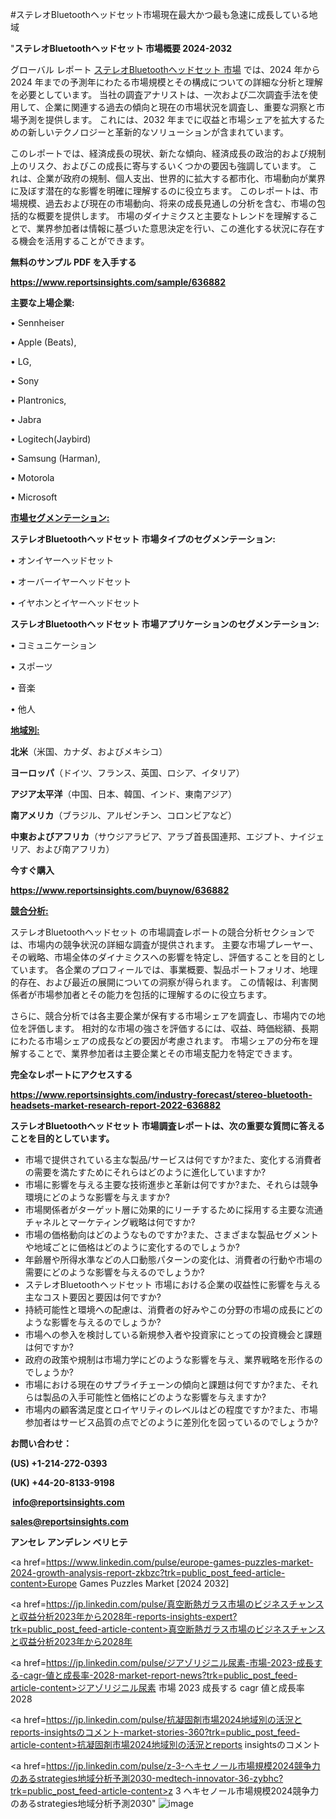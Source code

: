 #ステレオBluetoothヘッドセット市場現在最大かつ最も急速に成長している地域

"<strong>ステレオBluetoothヘッドセット 市場概要 2024-2032</strong>

グローバル レポート <a href=https://www.reportsinsights.com/sample/636882>ステレオBluetoothヘッドセット 市場</a> では、2024 年から 2024 年までの予測年にわたる市場規模とその構成についての詳細な分析と理解を必要としています。 当社の調査アナリストは、一次および二次調査手法を使用して、企業に関連する過去の傾向と現在の市場状況を調査し、重要な洞察と市場予測を提供します。 これには、2032 年までに収益と市場シェアを拡大​​するための新しいテクノロジーと革新的なソリューションが含まれています。

このレポートでは、経済成長の現状、新たな傾向、経済成長の政治的および規制上のリスク、およびこの成長に寄与するいくつかの要因も強調しています。 これは、企業が政府の規制、個人支出、世界的に拡大する都市化、市場動向が業界に及ぼす潜在的な影響を明確に理解するのに役立ちます。 このレポートは、市場規模、過去および現在の市場動向、将来の成長見通しの分析を含む、市場の包括的な概要を提供します。 市場のダイナミクスと主要なトレンドを理解することで、業界参加者は情報に基づいた意思決定を行い、この進化する状況に存在する機会を活用することができます。

<strong><b>無料のサンプル PDF を入手する</b></strong>

<a href=https://www.reportsinsights.com/sample/636882><strong><u>https://www.reportsinsights.com/sample/636882</u></strong></a>

<strong>主要な上場企業:</strong>

• Sennheiser

• Apple (Beats),

• LG,

• Sony

• Plantronics,

• Jabra

• Logitech(Jaybird)

• Samsung (Harman),

• Motorola

• Microsoft

<strong><u>市場セグメンテーション</u></strong><strong><u>:</u></strong>

<strong>ステレオBluetoothヘッドセット 市場タイプのセグメンテーション:</strong>

• オンイヤーヘッドセット

• オーバーイヤーヘッドセット

• イヤホンとイヤーヘッドセット

<strong>ステレオBluetoothヘッドセット 市場アプリケーションのセグメンテーション:</strong>

• コミュニケーション

• スポーツ

• 音楽

• 他人

<strong><u>地域別</u></strong><strong><u>:</u></strong>

<strong>北米</strong>（米国、カナダ、およびメキシコ）

<strong>ヨーロッパ</strong>（ドイツ、フランス、英国、ロシア、イタリア）

<strong>アジア太平洋</strong>（中国、日本、韓国、インド、東南アジア）

<strong>南アメリカ</strong>（ブラジル、アルゼンチン、コロンビアなど）

<strong>中東およびアフリカ</strong>（サウジアラビア、アラブ首長国連邦、エジプト、ナイジェリア、および南アフリカ）

<strong>今すぐ購入</strong>

<a href=https://www.reportsinsights.com/buynow/636882><strong><u>https://www.reportsinsights.com/buynow/636882</u></strong></a>

<strong><u>競合分析:</u></strong>

ステレオBluetoothヘッドセット の市場調査レポートの競合分析セクションでは、市場内の競争状況の詳細な調査が提供されます。 主要な市場プレーヤー、その戦略、市場全体のダイナミクスへの影響を特定し、評価することを目的としています。 各企業のプロフィールでは、事業概要、製品ポートフォリオ、地理的存在、および最近の展開についての洞察が得られます。 この情報は、利害関係者が市場参加者とその能力を包括的に理解するのに役立ちます。

さらに、競合分析では各主要企業が保有する市場シェアを調査し、市場内での地位を評価します。 相対的な市場の強さを評価するには、収益、時価総額、長期にわたる市場シェアの成長などの要因が考慮されます。 市場シェアの分布を理解することで、業界参加者は主要企業とその市場支配力を特定できます。

<strong>完全なレポートにアクセスする</strong>

<a href=https://www.reportsinsights.com/industry-forecast/stereo-bluetooth-headsets-market-research-report-2022-636882><strong><u><b>https://www.reportsinsights.com/industry-forecast/stereo-bluetooth-headsets-market-research-report-2022-636882</b></u></strong></a>

<strong><b>ステレオBluetoothヘッドセット 市場調査レポートは、次の重要な質問に答えることを目的としています。</b></strong>
<ul>
  <li>市場で提供されている主な製品/サービスは何ですか?また、変化する消費者の需要を満たすためにそれらはどのように進化していますか?</li>
  <li>市場に影響を与える主要な技術進歩と革新は何ですか?また、それらは競争環境にどのような影響を与えますか?</li>
  <li>市場関係者がターゲット層に効果的にリーチするために採用する主要な流通チャネルとマーケティング戦略は何ですか?</li>
  <li>市場の価格動向はどのようなものですか?また、さまざまな製品セグメントや地域ごとに価格はどのように変化するのでしょうか?</li>
  <li>年齢層や所得水準などの人口動態パターンの変化は、消費者の行動や市場の需要にどのような影響を与えるのでしょうか?</li>
  <li>ステレオBluetoothヘッドセット 市場における企業の収益性に影響を与える主なコスト要因と要因は何ですか?</li>
  <li>持続可能性と環境への配慮は、消費者の好みやこの分野の市場の成長にどのような影響を与えるのでしょうか?</li>
  <li>市場への参入を検討している新規参入者や投資家にとっての投資機会と課題は何ですか?</li>
  <li>政府の政策や規制は市場力学にどのような影響を与え、業界戦略を形作るのでしょうか?</li>
  <li>市場における現在のサプライチェーンの傾向と課題は何ですか?また、それらは製品の入手可能性と価格にどのような影響を与えますか?</li>
  <li>市場内の顧客満足度とロイヤリティのレベルはどの程度ですか?また、市場参加者はサービス品質の点でどのように差別化を図っているのでしょうか?</li>
</ul>
<strong>お問い合わせ：</strong>

<strong>(US) +1-214-272-0393</strong>

<strong>(UK) +44-20-8133-9198</strong>

<strong> </strong><a href=info@reportsinsights.com><strong><u>info@reportsinsights.com</u></strong></a>

<a href=sales@reportsinsights.com><strong><u>sales@reportsinsights.com</u></strong></a>

<strong>アンセレ アンデレン ベリヒテ</strong>

<a href=https://www.linkedin.com/pulse/europe-games-puzzles-market-2024-growth-analysis-report-zkbzc?trk=public_post_feed-article-content>Europe Games Puzzles Market [2024 2032]</a>

<a href=https://jp.linkedin.com/pulse/真空断熱ガラス市場のビジネスチャンスと収益分析2023年から2028年-reports-insights-expert?trk=public_post_feed-article-content>真空断熱ガラス市場のビジネスチャンスと収益分析2023年から2028年</a>

<a href=https://jp.linkedin.com/pulse/ジアゾリジニル尿素-市場-2023-成長する-cagr-値と成長率-2028-market-report-news?trk=public_post_feed-article-content>ジアゾリジニル尿素 市場 2023 成長する cagr 値と成長率 2028</a>

<a href=https://jp.linkedin.com/pulse/抗凝固剤市場2024地域別の活況とreports-insightsのコメント-market-stories-360?trk=public_post_feed-article-content>抗凝固剤市場2024地域別の活況とreports insightsのコメント</a>

<a href=https://jp.linkedin.com/pulse/z-3-ヘキセノール市場規模2024競争力のあるstrategies地域分析予測2030-medtech-innovator-36-zybhc?trk=public_post_feed-article-content>z 3 ヘキセノール市場規模2024競争力のあるstrategies地域分析予測2030</a>"
![image](https://github.com/aanak123/RIMarketer1/assets/158471119/1eeaf0d8-be02-4a3a-a98c-8508792b0ec0)
